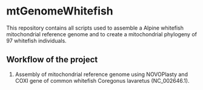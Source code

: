 # mtGenomeWhitefish

This repository contains all scripts used to assemble a Alpine whitefish mitochondrial reference genome and to create a mitochondrial phylogeny of 97 whitefish individuals. 

## Workflow of the project

1. Assembly of mitochondrial reference genome using NOVOPlasty and COXI gene of common whitefish Coregonus lavaretus (NC_002646.1).
    

